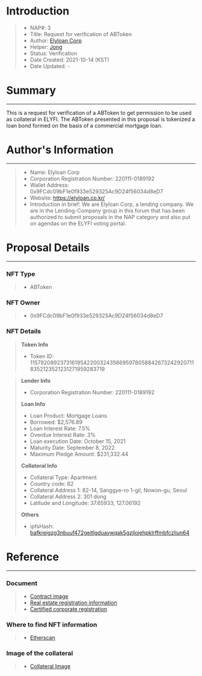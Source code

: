 # Introduction

>- NAP#: 3
>- Title: Request for verification of ABToken
>- Author: [Elyloan Corp](https://forum.elyfi.world/u/elyloancorp/summary)
>- Helper: [Jong](https://forum.elyfi.world/u/Jong/summary)
>- Status: Verification
>- Date Created: 2021-10-14 (KST)
>- Date Updated: - 

# Summary
---
This is a request for verification of a ABToken to get permission to be used as collateral in ELYFI. The ABToken presented in this proposal is tokenized a loan bond formed on the basis of a commercial mortgage loan.
#
# Author's Information
---
>- Name: Elyloan Corp
>- Corporation Registration Number: 220111-0189192
>- Wallet Address: 0x9FCdc09bF1e0f933e529325Ac9D24f56034d8eD7
>- Website: https://elyloan.co.kr/
>- Introduction in brief: We are Elyloan Corp, a lending company. We are in the Lending-Company group in this forum that has been authorized to submit proposals in the NAP category and also put on agendas on the ELYFI voting portal.

# Proposal Details
---
### NFT Type 
>- ABToken

### NFT Owner
>- 0x9FCdc09bF1e0f933e529325Ac9D24f56034d8eD7

### NFT Details

> **Token Info**
>- Token ID: 115792089237316195422003243566959780588426732429207118352123521231271959283719 


> **Lender Info**
>- Corporation Registration Number: 220111-0189192
>
> **Loan Info**
>- Loan Product: Mortgage Loans
>- Borrowed: $2,576.89
>- Loan Interest Rate: 7.5%
>- Overdue Interest Rate: 3%
>- Loan execution Date: October 15, 2021
>- Maturity Date: September 8, 2022
>- Maximum Pledge Amount: $231,332.44
>
> **Collateral Info**
>- Collateral Type: Apartment
>- Country code: 82
>- Collateral Address 1: 82-14, Sanggye-ro 1-gil, Nowon-gu, Seoul
>- Collateral Address 2: 301 dong
>- Latitude and Longitude: 37.65933, 127.06192
>
> **Others**
>- ipfsHash: [bafkreigzg3nbuuf472geitlgduaywqak5gzjlojehpklrffmbfczliun64](https://slate.textile.io/ipfs/bafkreigzg3nbuuf472geitlgduaywqak5gzjlojehpklrffmbfczliun64)

# Reference
---
### Document
>- [Contract image](https://slate.textile.io/ipfs/bafybeidy56ppan5qitsgxrmz5z4wwciwyud3pssphqaygot2x7uv5pu32e)
>- [Real estate registration information](https://slate.textile.io/ipfs/bafkreif23myt3y3vramte6uu2xcdmocg5pez4z43sk645agksgmea7u3du)
>- [Certified corporate registration](https://slate.textile.io/ipfs/bafybeicgydltpbqli36hatlyim52ovpfz35yuwpqaauay6tibixhvgxerq)

### Where to find NFT information 
>- [Etherscan](https://etherscan.io/token/0x68f69ab21242e194ebd7534b598e26180dd92616?a=115792089237316195422003243566959780588426732429207118352123521231271959283719)

### Image of the collateral 
>- [Collateral Image](https://slate.textile.io/ipfs/bafybeibl42g7epaz7nssoz7vo3vvyqcgfbkfa4jyohtqbiryjhlfbgxwk4)
